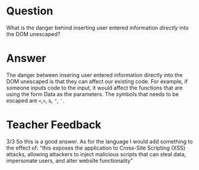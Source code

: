 # Question

What is the danger behind inserting user entered information _directly_ into the DOM unescaped?

# Answer

The danger between insering user entered information directly into the DOM unescaped is that they can affect our existing code. For example, if someone inputs code to the input, it would affect the functions that are using the form Data as the parameters. The symbols that needs to be escaped are `<`,`>`, `&`, `"`, `'`.

# Teacher Feedback
3/3
So this is a good answer. As for the language I would add something to the effect of:
"this exposes the application to Cross-Site Scripting (XSS) attacks, allowing attackers to inject malicious scripts that can steal data, impersonate users, and alter website functionality"
